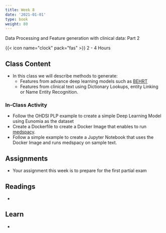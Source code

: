 ```yaml
---
title: Week 8
date: '2021-01-01'
type: book
weight: 80
---
```


Data Processing and Feature generation with clinical data: Part 2

<!--more-->

{{< icon name="clock" pack="fas" >}} 2 - 4 Hours

## Class Content

- In this class we will describe methods to generate:
    - Features from advance deep learning models such as [BEHRT](https://www.nature.com/articles/s41598-020-62922-y)
    - Features from clinical text using Dictionary Lookups, entity Linking or Name Entity Recognition. 

### In-Class Activity

- Follow the OHDSI PLP example to create a simple Deep Learning Model using Eunomia as the dataset
- Create a Dockerfile to create a Docker Image that enables to run [medspacy](https://github.com/medspacy/medspacy).
- Follow a simple example to create a Jupyter Notebook that uses the Docker Image and runs medspacy on sample text.


## Assignments

- Your assignment this week is to prepare for the first partial exam


## Readings

- 


## Learn

- 
